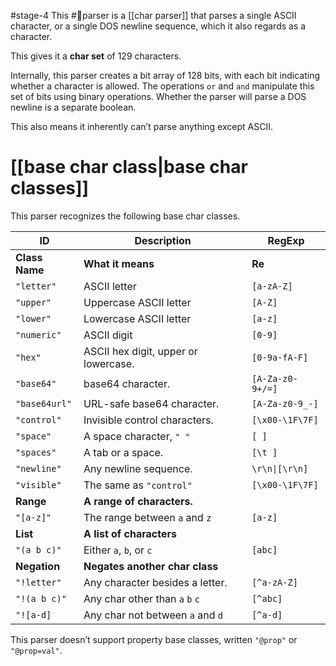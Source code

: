 #stage-4
This #🧩parser is a [[char parser]] that parses a single ASCII character, or a single DOS newline sequence, which it also regards as a character. 

This gives it a **char set** of 129 characters.

Internally, this parser creates a bit array of 128 bits, with each bit indicating whether a character is allowed. The operations `or` and `and` manipulate this set of bits using binary operations. Whether the parser will parse a DOS newline is a separate boolean.

This also means it inherently can’t parse anything except ASCII.
# [[base char class|base char classes]]
This parser recognizes the following base char classes.

| ID             | Description                          | RegExp           |
| -------------- | ------------------------------------ | ---------------- |
| **Class Name** | **What it means**                    | **Re**           |
| `"letter"`     | ASCII letter                         | `[a-zA-Z]`       |
| `"upper"`      | Uppercase ASCII letter               | `[A-Z]`          |
| `"lower"`      | Lowercase ASCII letter               | `[a-z]`          |
| `"numeric"`    | ASCII digit                          | `[0-9]`          |
| `"hex"`        | ASCII hex digit, upper or lowercase. | `[0-9a-fA-F]`    |
| `"base64"`     | base64 character.                    | `[A-Za-z0-9+/=]` |
| `"base64url"`  | URL-safe base64 character.           | `[A-Za-z0-9_-]`  |
| `"control"`    | Invisible control characters.        | `[\x00-\1F\7F]`  |
| `"space"`      | A space character, `" "`             | `[ ]`            |
| `"spaces"`     | A tab or a space.                    | `[\t ]`          |
| `"newline"`    | Any newline sequence.                | `\r\n\|[\r\n]`   |
| `"visible"`    | The same as `"control"`              | `[\x00-\1F\7F]`  |
| **Range**      | **A range of characters.**           |                  |
| `"[a-z]"`      | The range between `a` and `z`        | `[a-z]`          |
| **List**       | **A list of characters**             |                  |
| `"(a b c)"`    | Either `a`, `b`, or `c`              | `[abc]`          |
| **Negation**   | **Negates another char class**       |                  |
| `"!letter"`    | Any character besides a letter.      | `[^a-zA-Z]`      |
| `"!(a b c)"`   | Any char other than `a` `b` `c`      | `[^abc]`         |
| `"![a-d]`      | Any char not between `a` and `d`     | `[^a-d]`         |
This parser doesn’t support property base classes, written `"@prop"` or `"@prop=val"`.